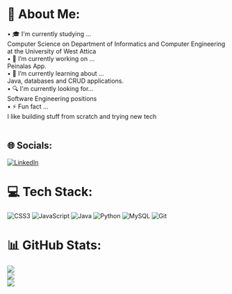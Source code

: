 # 💫 About Me:
• 🎓 I'm currently studying ...<br>Computer Science on Department of Informatics and Computer Engineering at the University of West Attica<br>• 🔭 I’m currently working on ...<br>Peinalas App.<br>• 🌱 I’m currently learning about ...<br>Java, databases and CRUD applications.<br>• 🔍 I'm currently looking for...<br>Software Engineering positions<br>• ⚡ Fun fact ...<br>I like building stuff from scratch and trying new tech<br><br>


## 🌐 Socials:
[![LinkedIn](https://img.shields.io/badge/LinkedIn-%230077B5.svg?logo=linkedin&logoColor=white)](https://linkedin.com/in/giorgostsoulis) 

# 💻 Tech Stack:
![CSS3](https://img.shields.io/badge/css3-%231572B6.svg?style=for-the-badge&logo=css3&logoColor=white) ![JavaScript](https://img.shields.io/badge/javascript-%23323330.svg?style=for-the-badge&logo=javascript&logoColor=%23F7DF1E) ![Java](https://img.shields.io/badge/java-%23ED8B00.svg?style=for-the-badge&logo=openjdk&logoColor=white) ![Python](https://img.shields.io/badge/python-3670A0?style=for-the-badge&logo=python&logoColor=ffdd54) ![MySQL](https://img.shields.io/badge/mysql-4479A1.svg?style=for-the-badge&logo=mysql&logoColor=white) ![Git](https://img.shields.io/badge/git-%23F05033.svg?style=for-the-badge&logo=git&logoColor=white)
# 📊 GitHub Stats:
![](https://github-readme-stats.vercel.app/api?username=GiorgosTsoulis&theme=blue-green&hide_border=false&include_all_commits=false&count_private=false)<br/>
![](https://github-readme-streak-stats.herokuapp.com/?user=GiorgosTsoulis&theme=blue-green&hide_border=false)<br/>
![](https://github-readme-stats.vercel.app/api/top-langs/?username=GiorgosTsoulis&theme=blue-green&hide_border=false&include_all_commits=false&count_private=false&layout=compact)

<!-- Proudly created with GPRM ( https://gprm.itsvg.in ) -->
